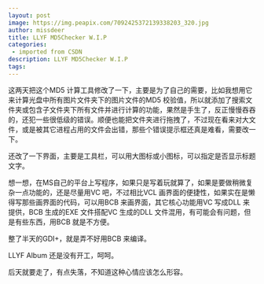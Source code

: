 ```yaml
---
layout: post
image: https://img.peapix.com/7092425372139338203_320.jpg
author: missdeer
title: LLYF MD5Checker W.I.P
categories: 
 - imported from CSDN
description: LLYF MD5Checker W.I.P
tags: 
---
```


这两天把这个MD5 计算工具修改了一下，主要是为了自己的需要，比如我想用它来计算光盘中所有图片文件夹下的图片文件的MD5 校验值，所以就添加了搜索文件夹或包含子文件夹下所有文件并进行计算的功能，果然是手生了，反正慢慢吞吞的，还犯一些很低级的错误。顺便也能把文件夹进行拖拽了，不过现在看来对大文件，或是被其它进程占用的文件会出错，那些个错误提示框还真是难看，需要改一下。

还改了一下界面，主要是工具栏，可以用大图标或小图标，可以指定是否显示标题文字。

想一想，在MS自己的平台上写程序，如果只是写着玩就算了，如果是要做稍微复杂一点功能的，还是尽量用VC 吧，不过相比VCL 画界面的便捷性，如果实在是懒得写那些画界面的代码，可以用BCB 来画界面，其它核心功能用VC 写成DLL 来提供，BCB 生成的EXE 文件搭配VC 生成的DLL 文件混用，有可能会有问题，但是有些东西，用BCB 就是不方便。

整了半天的GDI+，就是弄不好用BCB 来编译。

LLYF Album 还是没有开工，呵呵。

后天就要走了，有点失落，不知道这种心情应该怎么形容。
